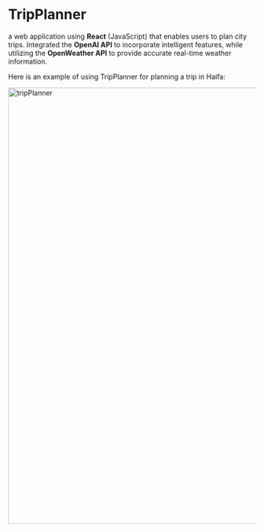 # TripPlanner
a web application using __React__ (JavaScript) that
enables users to plan city trips. Integrated the
__OpenAI API__ to incorporate intelligent features,
while utilizing the __OpenWeather API__ to provide
accurate real-time weather information.

Here is an example of using TripPlanner for planning a trip in Haifa: 

<img width="887" alt="tripPlanner" src="https://github.com/SondosRayan/TripPlanner/assets/93395502/0c8a9c4e-b76e-480e-ba28-0560a8f43935">
